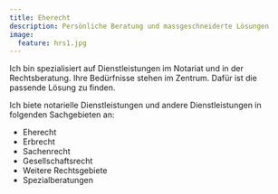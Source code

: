 ```yaml
---
title: Eherecht
description: Persönliche Beratung und massgeschneiderte Lösungen
image:
  feature: hrs1.jpg
---
```


Ich bin spezialisiert auf Dienstleistungen im Notariat und in der Rechtsberatung. Ihre Bedürfnisse stehen im Zentrum. Dafür ist die passende Lösung zu finden.

Ich biete notarielle Dienstleistungen und andere Dienstleistungen in folgenden Sachgebieten an:

* Eherecht
* Erbrecht
* Sachenrecht
* Gesellschaftsrecht
* Weitere Rechtsgebiete
* Spezialberatungen
